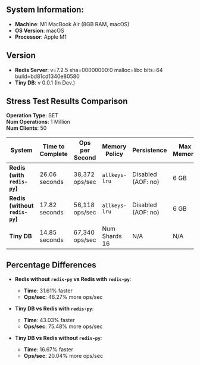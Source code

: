 ## System Information:

- **Machine**: M1 MacBook Air (8GB RAM, macOS)
- **OS Version**: macOS
- **Processor**: Apple M1

## Version

- **Redis Server**: v=7.2.5 sha=00000000:0 malloc=libc bits=64 build=bd81cd1340e80580
- **Tiny DB**: v 0.0.1 (In Dev.)

## Stress Test Results Comparison

**Operation Type**: SET  
**Num Operations**: 1 Million  
**Num Clients**: 50

| **System**                | **Time to Complete** | **Ops per Second** | **Memory Policy** | **Persistence**   | **Max Memory** | **Max Clients** | **Optimizations**           | **Benchmark File Path**                        |
|---------------------------|----------------------|--------------------|-------------------|-------------------|----------------|----------------|-----------------------------|------------------------------------------------|
| **Redis (with `redis-py`)**| 26.06 seconds        | 38,372 ops/sec      | `allkeys-lru`     | Disabled (AOF: no) | 6 GB           | 1000           | Default                      | `redis_benchmark.py`                           |
| **Redis (without `redis-py`)** | 17.82 seconds      | 56,118 ops/sec      | `allkeys-lru`     | Disabled (AOF: no) | 6 GB           | 1000           | Raw Socket (RESP Encoding)   | `redis_raw_socket.py`                          |
| **Tiny DB**               | 14.85 seconds        | 67,340 ops/sec      | Num Shards 16      | N/A               | N/A            | N/A            | Raw Socket                   | `tinydb_benchmark.py`                          |


## Percentage Differences

- **Redis without `redis-py` vs Redis with `redis-py`**:
  - **Time**: 31.61% faster
  - **Ops/sec**: 46.27% more ops/sec

- **Tiny DB vs Redis with `redis-py`**:
  - **Time**: 43.03% faster
  - **Ops/sec**: 75.48% more ops/sec

- **Tiny DB vs Redis without `redis-py`**:
  - **Time**: 16.67% faster
  - **Ops/sec**: 20.04% more ops/sec
